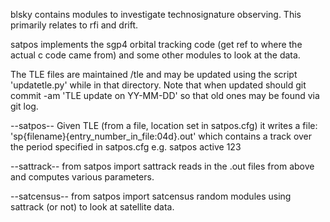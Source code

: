 blsky contains modules to investigate technosignature observing.  This primarily relates to rfi and drift.

satpos  implements the sgp4 orbital tracking code (get ref to where the actual c code came from) and some other modules to look at the data.

The TLE files are maintained /tle and may be updated using the script 'updatetle.py' while in that directory.  Note that when updated should git commit -am 'TLE update on YY-MM-DD' so that old ones may be found via git log.

--satpos--
Given TLE (from a file, location set in satpos.cfg) it writes a file:
    'sp{filename}{entry_number_in_file:04d}.out' which contains a track over the period specified in satpos.cfg
e.g. satpos active 123


--sattrack--
from satpos import sattrack
reads in the .out files from above and computes various parameters.

--satcensus--
from satpos import satcensus
random modules using sattrack (or not) to look at satellite data.
